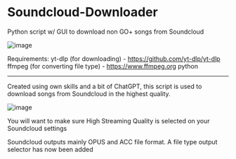 # Soundcloud-Downloader
Python script w/ GUI to download non GO+ songs from Soundcloud




![image](https://github.com/user-attachments/assets/c561c596-4068-4e49-ab08-edf58a5260a9)



Requirements:
yt-dlp (for downloading) - https://github.com/yt-dlp/yt-dlp
ffmpeg (for converting file type) - https://www.ffmpeg.org
python

-------------------------------------------------------------------



Created using own skills and a bit of ChatGPT, this script is used to download songs from Soundcloud in the highest quality.

![image](https://github.com/user-attachments/assets/a54fc6e5-59b6-4b78-a2ef-6e578b71a91e)

You will want to make sure High Streaming Quality is selected on your Soundcloud settings

Soundcloud outputs mainly OPUS and ACC file format. A file type output selector has now been added
